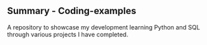 ## Summary - Coding-examples

A repository to showcase my development learning Python and SQL through various projects I have completed.
